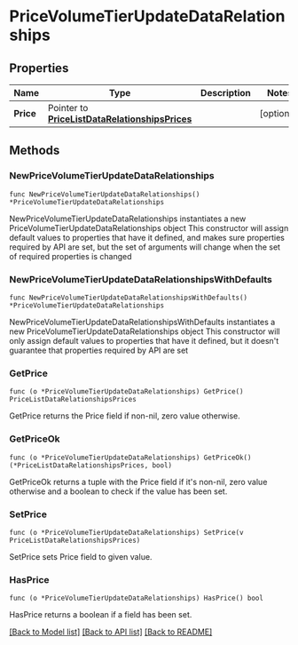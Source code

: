 # PriceVolumeTierUpdateDataRelationships

## Properties

Name | Type | Description | Notes
------------ | ------------- | ------------- | -------------
**Price** | Pointer to [**PriceListDataRelationshipsPrices**](PriceListDataRelationshipsPrices.md) |  | [optional] 

## Methods

### NewPriceVolumeTierUpdateDataRelationships

`func NewPriceVolumeTierUpdateDataRelationships() *PriceVolumeTierUpdateDataRelationships`

NewPriceVolumeTierUpdateDataRelationships instantiates a new PriceVolumeTierUpdateDataRelationships object
This constructor will assign default values to properties that have it defined,
and makes sure properties required by API are set, but the set of arguments
will change when the set of required properties is changed

### NewPriceVolumeTierUpdateDataRelationshipsWithDefaults

`func NewPriceVolumeTierUpdateDataRelationshipsWithDefaults() *PriceVolumeTierUpdateDataRelationships`

NewPriceVolumeTierUpdateDataRelationshipsWithDefaults instantiates a new PriceVolumeTierUpdateDataRelationships object
This constructor will only assign default values to properties that have it defined,
but it doesn't guarantee that properties required by API are set

### GetPrice

`func (o *PriceVolumeTierUpdateDataRelationships) GetPrice() PriceListDataRelationshipsPrices`

GetPrice returns the Price field if non-nil, zero value otherwise.

### GetPriceOk

`func (o *PriceVolumeTierUpdateDataRelationships) GetPriceOk() (*PriceListDataRelationshipsPrices, bool)`

GetPriceOk returns a tuple with the Price field if it's non-nil, zero value otherwise
and a boolean to check if the value has been set.

### SetPrice

`func (o *PriceVolumeTierUpdateDataRelationships) SetPrice(v PriceListDataRelationshipsPrices)`

SetPrice sets Price field to given value.

### HasPrice

`func (o *PriceVolumeTierUpdateDataRelationships) HasPrice() bool`

HasPrice returns a boolean if a field has been set.


[[Back to Model list]](../README.md#documentation-for-models) [[Back to API list]](../README.md#documentation-for-api-endpoints) [[Back to README]](../README.md)


